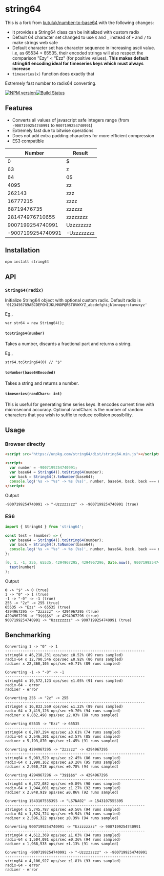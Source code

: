 
# string64
This is a fork from [kutuluk/number-to-base64](https://github.com/kutuluk/number-to-base64) with the following changes:
- It provides a String64 class can be initialized with custom radix
- Default 64 character set changed to use `$` and `_` instead of `+` and `/` to make strings web safe
- Default character set has character sequence in increasing ascii value. i.e, as 65534 < 65535, their encoded strings will also respect the comparison "Ezy" < "Ezz" (for positive values). **This makes default string64 encoding ideal for timeseries keys which must always increase**
- `timeseries(x)` function does exactly that

Extremely fast number to radix64 converting.

[![NPM version](https://img.shields.io/npm/v/string64.svg?style=flat-square)](https://www.npmjs.com/package/string64)[![Build Status](https://img.shields.io/travis/kwalski/number-to-base64/master.svg?style=flat-square)](https://travis-ci.org/kwalski/number-to-base64)

## Features

- Converts all values of javascript safe integers range (from `-9007199254740991` to `9007199254740991`)
- Extremely fast due to bitwise operations
- Does not add extra padding characters for more efficient compression
- ES3 compatible

Number           | Result
-----------------|------------
0                | $
63               | z
64               | 0$
4095             | zz
262143           | zzz
16777215         | zzzz
68719476735      | zzzzzz
281474976710655  | zzzzzzzz
9007199254740991 | Uzzzzzzzz
-9007199254740991| -Uzzzzzzzz

## Installation

```sh
npm install string64
```

## API

###  `String64(radix)`
Initialize String64 object with optional custom radix.
Default radix is `'0123456789ABCDEFGHIJKLMNOPQRSTUVWXYZ_abcdefghijklmnopqrstuvwxyz'`

Eg.,
```
var str64 = new String64();
```

#### `toString64(number)`
Takes a number, discards a fractional part and returns a string.

Eg.,
```
str64.toString64(0) // "$"
```

#### `toNumber(base64Encoded)`
Takes a string and returns a number.

#### `timeseries(randChars: int)`
This is useful for generating time series keys. It encodes current time with microsecond accuracy. Optional randChars is the number of random characters that you wish to suffix to reduce collision possibility. 


## Usage

### Browser directly
```html
<script src="https://unpkg.com/string64/dist/string64.min.js"></script>

<script>
  var number = -9007199254740991;
  var base64 = String64().toString64(number);
  var back = String64().toNumber(base64);
  console.log('%s -> "%s" -> %s (%s)', number, base64, back, back === number);
</script>
```

Output
```
-9007199254740991 -> "-Uzzzzzzzz" -> -9007199254740991 (true)
```

### ES6
```javascript
import { String64 } from 'string64';

const test = (number) => {
  var base64 = String64().toString64(number);
  var back = String64().toNumber(base64);
  console.log('%s -> "%s" -> %s (%s)', number, base64, back, back === number);
};

[0, 1, -1, 255, 65535, 4294967295, 4294967296, Date.now(), 9007199254740991].forEach(number =>
  test(number)
);
```

Output
```
0 -> "$" -> 0 (true)
1 -> "0" -> 1 (true)
-1 -> "-0" -> -1 (true)
255 -> "2z" -> 255 (true)
65535 -> "Ezz" -> 65535 (true)
4294967295 -> "2zzzzz" -> 4294967295 (true)
4294967296 -> "3$$$$$" -> 4294967296 (true)
9007199254740991 -> "Uzzzzzzzz" -> 9007199254740991 (true)
```

## Benchmarking

```
Converting 1 -> "0" -> 1
----------------------------------------------------------------
string64 x 46,218,231 ops/sec ±0.52% (89 runs sampled)
radix-64 x 12,790,546 ops/sec ±0.92% (86 runs sampled)
radixer x 22,360,105 ops/sec ±0.71% (89 runs sampled)

Converting -1 -> "-0" -> -1
----------------------------------------------------------------
string64 x 19,572,123 ops/sec ±1.05% (91 runs sampled)
radix-64 - error
radixer - error

Converting 255 -> "2z" -> 255
----------------------------------------------------------------
string64 x 16,833,569 ops/sec ±1.22% (89 runs sampled)
radix-64 x 3,419,126 ops/sec ±0.70% (94 runs sampled)
radixer x 6,832,498 ops/sec ±2.03% (88 runs sampled)

Converting 65535 -> "Ezz" -> 65535
----------------------------------------------------------------
string64 x 8,787,294 ops/sec ±3.61% (74 runs sampled)
radix-64 x 2,546,301 ops/sec ±3.57% (85 runs sampled)
radixer x 5,193,870 ops/sec ±1.45% (91 runs sampled)

Converting 4294967295 -> "2zzzzz" -> 4294967295
----------------------------------------------------------------
string64 x 5,983,529 ops/sec ±2.45% (86 runs sampled)
radix-64 x 1,990,162 ops/sec ±0.20% (95 runs sampled)
radixer x 2,950,718 ops/sec ±0.78% (94 runs sampled)

Converting 4294967296 -> "3$$$$$" -> 4294967296
----------------------------------------------------------------
string64 x 6,372,082 ops/sec ±0.89% (90 runs sampled)
radix-64 x 1,944,001 ops/sec ±1.27% (92 runs sampled)
radixer x 2,848,919 ops/sec ±0.86% (92 runs sampled)

Converting 1543107555395 -> "LS7NA02" -> 1543107555395
----------------------------------------------------------------
string64 x 5,745,787 ops/sec ±0.56% (94 runs sampled)
radix-64 x 1,824,724 ops/sec ±0.94% (94 runs sampled)
radixer x 2,596,322 ops/sec ±0.39% (94 runs sampled)

Converting 9007199254740991 -> "Uzzzzzzzz" -> 9007199254740991
----------------------------------------------------------------
string64 x 4,612,369 ops/sec ±1.03% (94 runs sampled)
radix-64 x 1,504,091 ops/sec ±0.36% (94 runs sampled)
radixer x 1,968,533 ops/sec ±1.13% (91 runs sampled)

Converting -9007199254740991 -> "-Uzzzzzzzz" -> -9007199254740991
----------------------------------------------------------------
string64 x 4,106,927 ops/sec ±1.81% (93 runs sampled)
radix-64 - error
radixer - error
```
